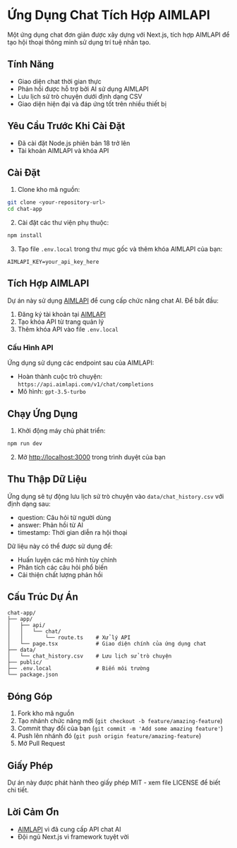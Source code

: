 
# Ứng Dụng Chat Tích Hợp AIMLAPI

Một ứng dụng chat đơn giản được xây dựng với Next.js, tích hợp AIMLAPI để tạo hội thoại thông minh sử dụng trí tuệ nhân tạo.

## Tính Năng

- Giao diện chat thời gian thực
- Phản hồi được hỗ trợ bởi AI sử dụng AIMLAPI
- Lưu lịch sử trò chuyện dưới định dạng CSV
- Giao diện hiện đại và đáp ứng tốt trên nhiều thiết bị

## Yêu Cầu Trước Khi Cài Đặt

- Đã cài đặt Node.js phiên bản 18 trở lên
- Tài khoản AIMLAPI và khóa API

## Cài Đặt

1. Clone kho mã nguồn:
```bash
git clone <your-repository-url>
cd chat-app
```

2. Cài đặt các thư viện phụ thuộc:
```bash
npm install
```

3. Tạo file `.env.local` trong thư mục gốc và thêm khóa AIMLAPI của bạn:
```
AIMLAPI_KEY=your_api_key_here
```

## Tích Hợp AIMLAPI

Dự án này sử dụng [AIMLAPI](https://aimlapi.com/app/) để cung cấp chức năng chat AI. Để bắt đầu:

1. Đăng ký tài khoản tại [AIMLAPI](https://aimlapi.com/app/)
2. Tạo khóa API từ trang quản lý
3. Thêm khóa API vào file `.env.local`

### Cấu Hình API

Ứng dụng sử dụng các endpoint sau của AIMLAPI:
- Hoàn thành cuộc trò chuyện: `https://api.aimlapi.com/v1/chat/completions`
- Mô hình: `gpt-3.5-turbo`

## Chạy Ứng Dụng

1. Khởi động máy chủ phát triển:
```bash
npm run dev
```

2. Mở [http://localhost:3000](http://localhost:3000) trong trình duyệt của bạn

## Thu Thập Dữ Liệu

Ứng dụng sẽ tự động lưu lịch sử trò chuyện vào `data/chat_history.csv` với định dạng sau:
- question: Câu hỏi từ người dùng
- answer: Phản hồi từ AI
- timestamp: Thời gian diễn ra hội thoại

Dữ liệu này có thể được sử dụng để:
- Huấn luyện các mô hình tùy chỉnh
- Phân tích các câu hỏi phổ biến
- Cải thiện chất lượng phản hồi

## Cấu Trúc Dự Án

```
chat-app/
├── app/
│   ├── api/
│   │   └── chat/
│   │       └── route.ts    # Xử lý API
│   └── page.tsx            # Giao diện chính của ứng dụng chat
├── data/
│   └── chat_history.csv    # Lưu lịch sử trò chuyện
├── public/
├── .env.local              # Biến môi trường
└── package.json
```

## Đóng Góp

1. Fork kho mã nguồn
2. Tạo nhánh chức năng mới (`git checkout -b feature/amazing-feature`)
3. Commit thay đổi của bạn (`git commit -m 'Add some amazing feature'`)
4. Push lên nhánh đó (`git push origin feature/amazing-feature`)
5. Mở Pull Request

## Giấy Phép

Dự án này được phát hành theo giấy phép MIT - xem file LICENSE để biết chi tiết.

## Lời Cảm Ơn

- [AIMLAPI](https://aimlapi.com/app/) vì đã cung cấp API chat AI
- Đội ngũ Next.js vì framework tuyệt vời
